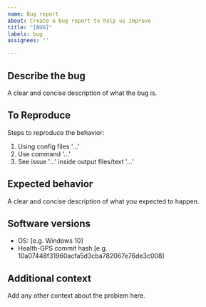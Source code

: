 ```yaml
---
name: Bug report
about: Create a bug report to help us improve
title: "[BUG]"
labels: bug
assignees: ''

---
```


## Describe the bug

A clear and concise description of what the bug is.

## To Reproduce

Steps to reproduce the behavior:

1. Using config files '...'
2. Use command '...'
3. See issue '...' inside output files/text '...'

## Expected behavior

A clear and concise description of what you expected to happen.

## Software versions

- OS: [e.g. Windows 10]
- Health-GPS commit hash [e.g. 10a07448f31960acfa5d3cba782067e76de3c008]

## Additional context

Add any other context about the problem here.
